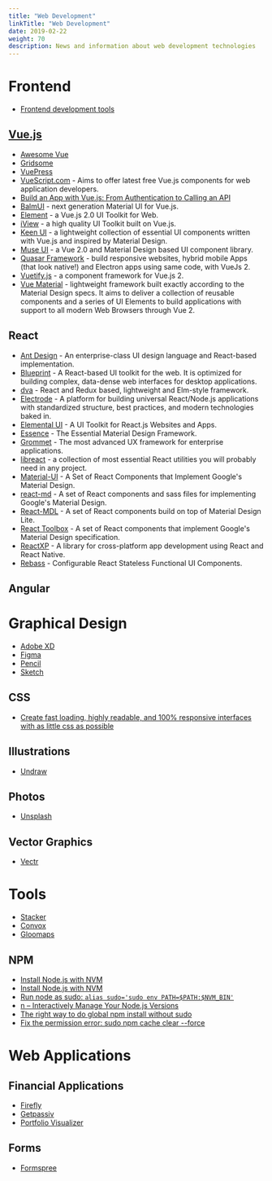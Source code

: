 ```yaml
---
title: "Web Development"
linkTitle: "Web Development"
date: 2019-02-22
weight: 70
description: News and information about web development technologies
---
```

# Frontend
- [Frontend development tools](https://github.com/gamtiq/frontend-tools/blob/master/README.md)

## [Vue.js](https://vuejs.org/)

- [Awesome Vue](https://github.com/vuejs/awesome-vue)
- [Gridsome](https://gridsome.org/)
- [VuePress](https://vuepress.vuejs.org/)
- [VueScript.com](http://www.vuescript.com/) - Aims to offer latest free Vue.js components for web application developers.
- [Build an App with Vue.js: From Authentication to Calling an API](https://auth0.com/blog/build-an-app-with-vuejs/)
- [BalmUI](https://material.balmjs.com/) - next generation Material UI for Vue.js.
- [Element](http://element.eleme.io/) - a Vue.js 2.0 UI Toolkit for Web.
- [iView](https://www.iviewui.com/) - a high quality UI Toolkit built on Vue.js.
- [Keen UI](https://josephuspaye.github.io/Keen-UI/) - a lightweight collection of essential UI components written with Vue.js and inspired by Material Design.
- [Muse UI](https://museui.github.io/) - a Vue 2.0 and Material Design based UI component library.
- [Quasar Framework](http://quasar-framework.org/) - build responsive websites, hybrid mobile Apps (that look native!) and Electron apps using same code, with VueJs 2.
- [Vuetify.js](https://vuetifyjs.com/) - a component framework for Vue.js 2.
- [Vue Material](https://vuematerial.github.io/) - lightweight framework built exactly according to the Material Design specs. It aims to deliver a collection of reusable components and a series of UI Elements to build applications with support to all modern Web Browsers through Vue 2.

## React
- [Ant Design](https://ant.design/docs/react/introduce) - An enterprise-class UI design language and React-based implementation.
- [Blueprint](http://blueprintjs.com/) - A React-based UI toolkit for the web. It is optimized for building complex, data-dense web interfaces for desktop applications.
- [dva](https://github.com/dvajs/dva) - React and Redux based, lightweight and Elm-style framework.
- [Electrode](http://www.electrode.io/) - A platform for building universal React/Node.js applications with standardized structure, best practices, and modern technologies baked in.
- [Elemental UI](http://elemental-ui.com/) - A UI Toolkit for React.js Websites and Apps.
- [Essence](http://getessence.io) - The Essential Material Design Framework.
- [Grommet](http://grommet.github.io/) - The most advanced UX framework for enterprise applications.
- [libreact](https://github.com/streamich/libreact) - a collection of most essential React utilities you will probably need in any project.
- [Material-UI](http://www.material-ui.com/) - A Set of React Components that Implement Google's Material Design.
- [react-md](http://react-md.mlaursen.com/) - A set of React components and sass files for implementing Google's Material Design.
- [React-MDL](https://react-mdl.github.io/react-mdl/) - A set of React components build on top of Material Design Lite.
- [React Toolbox](http://react-toolbox.com) - A set of React components that implement Google's Material Design specification.
- [ReactXP](https://microsoft.github.io/reactxp/) - A library for cross-platform app development using React and React Native.
- [Rebass](http://jxnblk.com/rebass/) - Configurable React Stateless Functional UI Components.

## Angular

# Graphical Design

* [Adobe XD](https://www.adobe.com/ca/products/xd.html)
* [Figma](https://www.figma.com/)
* [Pencil](https://pencil.evolus.vn/)
* [Sketch](https://www.sketch.com/)

## CSS

* [Create fast loading, highly readable, and 100% responsive interfaces with as little css as possible](http://tachyons.io/docs/)

## Illustrations

* [Undraw](https://undraw.co/)

## Photos

* [Unsplash](https://unsplash.com/)

## Vector Graphics

* [Vectr](https://vectr.com)

# Tools

- [Stacker](https://stacker.app)
- [Convox](https://convox.com)
- [Gloomaps](https://www.gloomaps.com/)

## NPM

* [Install Node.js with NVM](https://github.com/xtuple/nvm)
* [Install Node.js with NVM](https://tecadmin.net/install-nodejs-with-nvm/)
* [Run node as sudo: `alias sudo='sudo env PATH=$PATH:$NVM_BIN'`](https://github.com/nvm-sh/nvm/issues/43)
* [n – Interactively Manage Your Node.js Versions](https://github.com/tj/n)
* [The right way to do global npm install without sudo](http://michaelb.org/the-right-way-to-do-global-npm-install-without-sudo/)
* [Fix the permission error: sudo npm cache clear --force](https://github.com/Microsoft/WSL/issues/14)

# Web Applications

## Financial Applications
- [Firefly](https://firefly-iii.org/)
- [Getpassiv](https://getpassiv.com)
- [Portfolio Visualizer](https://www.portfoliovisualizer.com)

## Forms

* [Formspree](https://formspree.io/)
